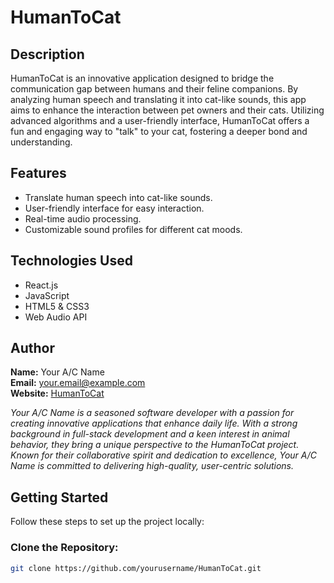 # HumanToCat

## Description

HumanToCat is an innovative application designed to bridge the communication gap between humans and their feline companions. By analyzing human speech and translating it into cat-like sounds, this app aims to enhance the interaction between pet owners and their cats. Utilizing advanced algorithms and a user-friendly interface, HumanToCat offers a fun and engaging way to "talk" to your cat, fostering a deeper bond and understanding.

## Features

- Translate human speech into cat-like sounds.
- User-friendly interface for easy interaction.
- Real-time audio processing.
- Customizable sound profiles for different cat moods.

## Technologies Used

- React.js
- JavaScript
- HTML5 & CSS3
- Web Audio API

## Author

**Name:** Your A/C Name  
**Email:** your.email@example.com  
**Website:** [HumanToCat](https://www.humantocat.com)

*Your A/C Name is a seasoned software developer with a passion for creating innovative applications that enhance daily life. With a strong background in full-stack development and a keen interest in animal behavior, they bring a unique perspective to the HumanToCat project. Known for their collaborative spirit and dedication to excellence, Your A/C Name is committed to delivering high-quality, user-centric solutions.*

## Getting Started

Follow these steps to set up the project locally:

### Clone the Repository:

```bash
git clone https://github.com/yourusername/HumanToCat.git
